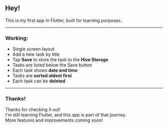 ## Hey!

This is my first app in Flutter, built for learning purposes.

---

### Working:

- Single screen layout
- Add a new task by title
- Tap **Save** to store the task to the **Hive Storage**
- Tasks are listed below the Save button
- Each task shows **date and time**
- Tasks are **sorted oldest first**
- Each task can be **deleted**

---

### Thanks!

Thanks for checking it out!  
I'm still learning Flutter, and this app is part of that journey.  
More features and improvements coming soon!
